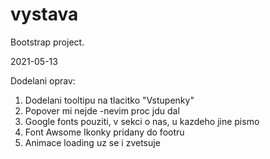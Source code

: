 # vystava
Bootstrap project.

2021-05-13

Dodelani oprav:

1) Dodelani tooltipu na tlacitko "Vstupenky"
2) Popover mi nejde -nevim proc jdu dal
3) Google fonts pouziti, v sekci o nas, u kazdeho jine pismo 
4) Font Awsome Ikonky pridany do footru
5) Animace loading uz se i zvetsuje
